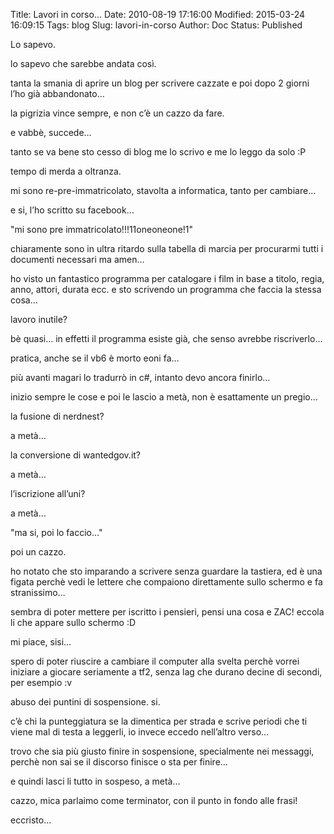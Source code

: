 Title: Lavori in corso...
Date: 2010-08-19 17:16:00
Modified: 2015-03-24 16:09:15
Tags: blog
Slug: lavori-in-corso
Author: Doc
Status: Published

Lo sapevo.

lo sapevo che sarebbe andata così.

tanta la smania di aprire un blog per scrivere cazzate e poi dopo 2
giorni l’ho già abbandonato…

la pigrizia vince sempre, e non c’è un cazzo da fare.

e vabbè, succede…

tanto se va bene sto cesso di blog me lo scrivo e me lo leggo da solo :P

tempo di merda a oltranza.

mi sono re-pre-immatricolato, stavolta a informatica, tanto per
cambiare…

e si, l’ho scritto su facebook…

"mi sono pre immatricolato!!!11oneoneone!1"

chiaramente sono in ultra ritardo sulla tabella di marcia per procurarmi
tutti i documenti necessari ma amen…

ho visto un fantastico programma per catalogare i film in base a titolo,
regia, anno, attori, durata ecc. e sto scrivendo un programma che faccia
la stessa cosa…

lavoro inutile?

bè quasi… in effetti il programma esiste già, che senso avrebbe
riscriverlo…

pratica, anche se il vb6 è morto eoni fa…

più avanti magari lo tradurrò in c\#, intanto devo ancora finirlo…

inizio sempre le cose e poi le lascio a metà, non è esattamente un
pregio…

la fusione di nerdnest?

a metà…

la conversione di wantedgov.it?

a metà…

l’iscrizione all’uni?

a metà…

"ma si, poi lo faccio…"

poi un cazzo.

ho notato che sto imparando a scrivere senza guardare la tastiera, ed è
una figata perchè vedi le lettere che compaiono direttamente sullo
schermo e fa stranissimo…

sembra di poter mettere per iscritto i pensieri, pensi una cosa e ZAC!
eccola li che appare sullo schermo :D

mi piace, sisi…

spero di poter riuscire a cambiare il computer alla svelta perchè vorrei
iniziare a giocare seriamente a tf2, senza lag che durano decine di
secondi, per esempio :v

abuso dei puntini di sospensione. si.

c’è chi la punteggiatura se la dimentica per strada e scrive periodi che
ti viene mal di testa a leggerli, io invece eccedo nell’altro verso…

trovo che sia più giusto finire in sospensione, specialmente nei
messaggi, perchè non sai se il discorso finisce o sta per finire…

e quindi lasci li tutto in sospeso, a metà…

cazzo, mica parlaimo come terminator, con il punto in fondo alle frasi!

eccristo…
